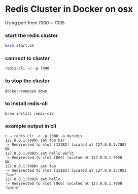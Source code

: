 # Redis Cluster in Docker on osx

Using port from 7000 ~ 7005

### start the redis cluster

```bash
bash start.sh
```

### connect to cluster

```
redis-cli -c -p 7000
```

### to stop the cluster
```
docker-compose down
```

### to install redis-cli 
```
brew install redis-cli
```

### example output in cli

```
○ → redis-cli -c -p 7000 -a myredis
127.0.0.1:7000> set foo bar
-> Redirected to slot [12182] located at 127.0.0.1:7002
OK
127.0.0.1:7002> set hello world
-> Redirected to slot [866] located at 127.0.0.1:7000
OK
127.0.0.1:7000> get foo
-> Redirected to slot [12182] located at 127.0.0.1:7002
"bar"
127.0.0.1:7002> get hello
-> Redirected to slot [866] located at 127.0.0.1:7000
"world"
```

